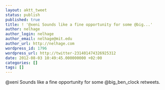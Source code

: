 ```yaml
---
layout: aktt_tweet
status: publish
published: true
title: ! '@xeni Sounds like a fine opportunity for some @big...'
author: nelhage
author_login: nelhage
author_email: nelhage@mit.edu
author_url: http://nelhage.com
wordpress_id: 1796
wordpress_url: http://twitter-231401474326925312
date: 2012-08-03 10:49:45.000000000 +02:00
categories: []
tags: []
---
```

@xeni Sounds like a fine opportunity for some @big_ben_clock retweets.
